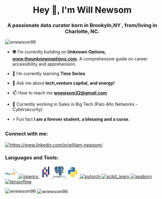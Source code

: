 <h1 align="center">Hey 👋, I'm Will Newsom</h1>
<h3 align="center">A passionate data curator born in Brookyln,NY , from/living in Charlotte, NC.</h3>

<p align="left"> <img src="https://komarev.com/ghpvc/?username=wnewsom96&label=Profile%20views&color=0e75b6&style=flat" alt="wnewsom96" /> </p>

- 👽 I’m currently building on **Unknown Options, www.theunknownoptions.com**. A comprehensive guide on career accessibility and apprehension.

- 🌱 I’m currently learning **Time Series**

- 💬 Ask me about **tech,venture capital, and energy!**

- 📫 How to reach me **wnewsom32@gmail.com**

- 📄 Currently working in Sales in Big Tech (Palo Alto Networks - Cybersecurity)

- ⚡ Fun fact **I am a forever student, a blessing and a curse.**

<h3 align="left">Connect with me:</h3>
<p align="left">
<a href="https://linkedin.com/in/https://www.linkedin.com/in/william-newsom/" target="blank"><img align="center" src="https://raw.githubusercontent.com/rahuldkjain/github-profile-readme-generator/master/src/images/icons/Social/linked-in-alt.svg" alt="https://www.linkedin.com/in/william-newsom/" height="30" width="40" /></a>
</p>

<h3 align="left">Languages and Tools:</h3>
<p align="left"> <a href="https://www.mysql.com/" target="_blank" rel="noreferrer"> <img src="https://raw.githubusercontent.com/devicons/devicon/master/icons/mysql/mysql-original-wordmark.svg" alt="mysql" width="40" height="40"/> </a> <a href="https://opencv.org/" target="_blank" rel="noreferrer"> <img src="https://www.vectorlogo.zone/logos/opencv/opencv-icon.svg" alt="opencv" width="40" height="40"/> </a> <a href="https://pandas.pydata.org/" target="_blank" rel="noreferrer"> <img src="https://raw.githubusercontent.com/devicons/devicon/2ae2a900d2f041da66e950e4d48052658d850630/icons/pandas/pandas-original.svg" alt="pandas" width="40" height="40"/> </a> <a href="https://www.postgresql.org" target="_blank" rel="noreferrer"> <img src="https://raw.githubusercontent.com/devicons/devicon/master/icons/postgresql/postgresql-original-wordmark.svg" alt="postgresql" width="40" height="40"/> </a> <a href="https://www.python.org" target="_blank" rel="noreferrer"> <img src="https://raw.githubusercontent.com/devicons/devicon/master/icons/python/python-original.svg" alt="python" width="40" height="40"/> </a> <a href="https://pytorch.org/" target="_blank" rel="noreferrer"> <img src="https://www.vectorlogo.zone/logos/pytorch/pytorch-icon.svg" alt="pytorch" width="40" height="40"/> </a> <a href="https://scikit-learn.org/" target="_blank" rel="noreferrer"> <img src="https://upload.wikimedia.org/wikipedia/commons/0/05/Scikit_learn_logo_small.svg" alt="scikit_learn" width="40" height="40"/> </a> <a href="https://seaborn.pydata.org/" target="_blank" rel="noreferrer"> <img src="https://seaborn.pydata.org/_images/logo-mark-lightbg.svg" alt="seaborn" width="40" height="40"/> </a> <a href="https://www.tensorflow.org" target="_blank" rel="noreferrer"> <img src="https://www.vectorlogo.zone/logos/tensorflow/tensorflow-icon.svg" alt="tensorflow" width="40" height="40"/> </a> </p>

<p><img align="left" src="https://github-readme-stats.vercel.app/api/top-langs?username=wnewsom96&show_icons=true&locale=en&layout=compact" alt="wnewsom96" /></p>

<p>&nbsp;<img align="center" src="https://github-readme-stats.vercel.app/api?username=wnewsom96&show_icons=true&locale=en" alt="wnewsom96" /></p>
